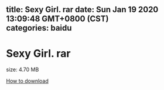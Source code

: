 
title: Sexy Girl. rar
date: Sun Jan 19 2020 13:09:48 GMT+0800 (CST)    
categories: baidu
---

# Sexy Girl. rar
size: 4.70 MB
 
 

[How to download](https://bpcam.bemobtrk.com/go/2ceec3aa-1ca2-46d6-b9ff-aaa5c184517c?jno=73)